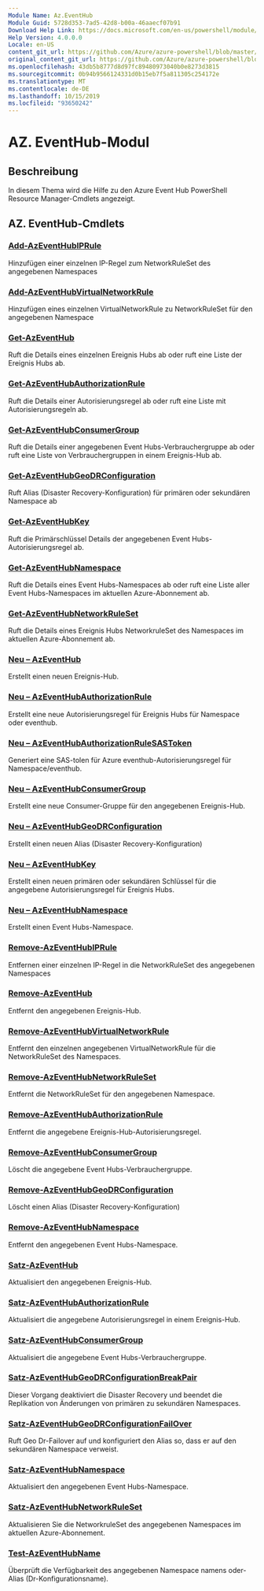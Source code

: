 ```yaml
---
Module Name: Az.EventHub
Module Guid: 5728d353-7ad5-42d8-b00a-46aaecf07b91
Download Help Link: https://docs.microsoft.com/en-us/powershell/module/az.eventhub
Help Version: 4.0.0.0
Locale: en-US
content_git_url: https://github.com/Azure/azure-powershell/blob/master/src/EventHub/EventHub/help/Az.EventHub.md
original_content_git_url: https://github.com/Azure/azure-powershell/blob/master/src/EventHub/EventHub/help/Az.EventHub.md
ms.openlocfilehash: 43db5b8777d8d97fc89480973040b0e8273d3815
ms.sourcegitcommit: 0b94b9566124331d0b15eb7f5a811305c254172e
ms.translationtype: MT
ms.contentlocale: de-DE
ms.lasthandoff: 10/15/2019
ms.locfileid: "93650242"
---
```

# AZ. EventHub-Modul
## Beschreibung
In diesem Thema wird die Hilfe zu den Azure Event Hub PowerShell Resource Manager-Cmdlets angezeigt.

## AZ. EventHub-Cmdlets
### [Add-AzEventHubIPRule](Add-AzEventHubIPRule.md)
Hinzufügen einer einzelnen IP-Regel zum NetworkRuleSet des angegebenen Namespaces

### [Add-AzEventHubVirtualNetworkRule](Add-AzEventHubVirtualNetworkRule.md)
Hinzufügen eines einzelnen VirtualNetworkRule zu NetworkRuleSet für den angegebenen Namespace

### [Get-AzEventHub](Get-AzEventHub.md)
Ruft die Details eines einzelnen Ereignis Hubs ab oder ruft eine Liste der Ereignis Hubs ab.

### [Get-AzEventHubAuthorizationRule](Get-AzEventHubAuthorizationRule.md)
Ruft die Details einer Autorisierungsregel ab oder ruft eine Liste mit Autorisierungsregeln ab.

### [Get-AzEventHubConsumerGroup](Get-AzEventHubConsumerGroup.md)
Ruft die Details einer angegebenen Event Hubs-Verbrauchergruppe ab oder ruft eine Liste von Verbrauchergruppen in einem Ereignis-Hub ab.

### [Get-AzEventHubGeoDRConfiguration](Get-AzEventHubGeoDRConfiguration.md)
Ruft Alias (Disaster Recovery-Konfiguration) für primären oder sekundären Namespace ab

### [Get-AzEventHubKey](Get-AzEventHubKey.md)
Ruft die Primärschlüssel Details der angegebenen Event Hubs-Autorisierungsregel ab.

### [Get-AzEventHubNamespace](Get-AzEventHubNamespace.md)
Ruft die Details eines Event Hubs-Namespaces ab oder ruft eine Liste aller Event Hubs-Namespaces im aktuellen Azure-Abonnement ab.

### [Get-AzEventHubNetworkRuleSet](Get-AzEventHubNetworkRuleSet.md)
Ruft die Details eines Ereignis Hubs NetworkruleSet des Namespaces im aktuellen Azure-Abonnement ab.

### [Neu – AzEventHub](New-AzEventHub.md)
Erstellt einen neuen Ereignis-Hub.

### [Neu – AzEventHubAuthorizationRule](New-AzEventHubAuthorizationRule.md)
Erstellt eine neue Autorisierungsregel für Ereignis Hubs für Namespace oder eventhub.

### [Neu – AzEventHubAuthorizationRuleSASToken](New-AzEventHubAuthorizationRuleSASToken.md)
Generiert eine SAS-tolen für Azure eventhub-Autorisierungsregel für Namespace/eventhub. 

### [Neu – AzEventHubConsumerGroup](New-AzEventHubConsumerGroup.md)
Erstellt eine neue Consumer-Gruppe für den angegebenen Ereignis-Hub.

### [Neu – AzEventHubGeoDRConfiguration](New-AzEventHubGeoDRConfiguration.md)
Erstellt einen neuen Alias (Disaster Recovery-Konfiguration)

### [Neu – AzEventHubKey](New-AzEventHubKey.md)
Erstellt einen neuen primären oder sekundären Schlüssel für die angegebene Autorisierungsregel für Ereignis Hubs.

### [Neu – AzEventHubNamespace](New-AzEventHubNamespace.md)
Erstellt einen Event Hubs-Namespace.

### [Remove-AzEventHubIPRule](Remove-AzEventHubIPRule.md)
Entfernen einer einzelnen IP-Regel in die NetworkRuleSet des angegebenen Namespaces

### [Remove-AzEventHub](Remove-AzEventHub.md)
Entfernt den angegebenen Ereignis-Hub.

### [Remove-AzEventHubVirtualNetworkRule](Remove-AzEventHubVirtualNetworkRule.md)
Entfernt den einzelnen angegebenen VirtualNetworkRule für die NetworkRuleSet des Namespaces.

### [Remove-AzEventHubNetworkRuleSet](Remove-AzEventHubNetworkRuleSet.md)
Entfernt die NetworkRuleSet für den angegebenen Namespace.

### [Remove-AzEventHubAuthorizationRule](Remove-AzEventHubAuthorizationRule.md)
Entfernt die angegebene Ereignis-Hub-Autorisierungsregel.

### [Remove-AzEventHubConsumerGroup](Remove-AzEventHubConsumerGroup.md)
Löscht die angegebene Event Hubs-Verbrauchergruppe.

### [Remove-AzEventHubGeoDRConfiguration](Remove-AzEventHubGeoDRConfiguration.md)
Löscht einen Alias (Disaster Recovery-Konfiguration)

### [Remove-AzEventHubNamespace](Remove-AzEventHubNamespace.md)
Entfernt den angegebenen Event Hubs-Namespace.

### [Satz-AzEventHub](Set-AzEventHub.md)
Aktualisiert den angegebenen Ereignis-Hub.

### [Satz-AzEventHubAuthorizationRule](Set-AzEventHubAuthorizationRule.md)
Aktualisiert die angegebene Autorisierungsregel in einem Ereignis-Hub.

### [Satz-AzEventHubConsumerGroup](Set-AzEventHubConsumerGroup.md)
Aktualisiert die angegebene Event Hubs-Verbrauchergruppe.

### [Satz-AzEventHubGeoDRConfigurationBreakPair](Set-AzEventHubGeoDRConfigurationBreakPair.md)
Dieser Vorgang deaktiviert die Disaster Recovery und beendet die Replikation von Änderungen von primären zu sekundären Namespaces.

### [Satz-AzEventHubGeoDRConfigurationFailOver](Set-AzEventHubGeoDRConfigurationFailOver.md)
Ruft Geo Dr-Failover auf und konfiguriert den Alias so, dass er auf den sekundären Namespace verweist.

### [Satz-AzEventHubNamespace](Set-AzEventHubNamespace.md)
Aktualisiert den angegebenen Event Hubs-Namespace.

### [Satz-AzEventHubNetworkRuleSet](Set-AzEventHubNetworkRuleSet.md)
Aktualisieren Sie die NetworkruleSet des angegebenen Namespaces im aktuellen Azure-Abonnement.

### [Test-AzEventHubName](Test-AzEventHubName.md)
Überprüft die Verfügbarkeit des angegebenen Namespace namens oder-Alias (Dr-Konfigurationsname).

